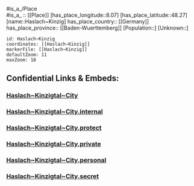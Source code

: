 ﻿---
location: [48.27,8.07] 
mapzoom: [7,12] 
mapmarker: city 
type: City
tags:
- geo/City


SpocWebEntityId: 30791
isDeleted: false
confidential: public

---
#is_a_/Place  
#is_a_ :: [[Place]] 
[has_place_longitude::8.07] 
[has_place_latitude::48.27] 
[name::Haslach~Kinzig] 
has_place_country:: [[Germany]]  
has_place_province:: [[Baden-Wuerttemberg]] 
[Population::] 
[Unknown::] 


```leaflet
id: Haslach~Kinzig
coordinates: [[Haslach~Kinzig]] 
markerFile: [[Haslach~Kinzig]] 
defaultZoom: 11 
maxZoom: 18
```


## Confidential Links & Embeds: 

### [Haslach~Kinzigtal~City](/_public/Earth/Continent/Europe/Europe~Central/Germany/Germany~West/Baden-Wuerttemberg/counties~BW/Ortenaukreis/cities~Ortenau_Kr/Haslach~Kinzigtal/boroughs~Haslach~Kinzigtal/Haslach~Kinzigtal~City.md) 

### [Haslach~Kinzigtal~City.internal](/_internal/Earth/Continent/Europe/Europe~Central/Germany/Germany~West/Baden-Wuerttemberg/counties~BW/Ortenaukreis/cities~Ortenau_Kr/Haslach~Kinzigtal/boroughs~Haslach~Kinzigtal/Haslach~Kinzigtal~City.internal.md) 

### [Haslach~Kinzigtal~City.protect](/_protect/Earth/Continent/Europe/Europe~Central/Germany/Germany~West/Baden-Wuerttemberg/counties~BW/Ortenaukreis/cities~Ortenau_Kr/Haslach~Kinzigtal/boroughs~Haslach~Kinzigtal/Haslach~Kinzigtal~City.protect.md) 

### [Haslach~Kinzigtal~City.private](/_private/Earth/Continent/Europe/Europe~Central/Germany/Germany~West/Baden-Wuerttemberg/counties~BW/Ortenaukreis/cities~Ortenau_Kr/Haslach~Kinzigtal/boroughs~Haslach~Kinzigtal/Haslach~Kinzigtal~City.private.md) 

### [Haslach~Kinzigtal~City.personal](/_personal/Earth/Continent/Europe/Europe~Central/Germany/Germany~West/Baden-Wuerttemberg/counties~BW/Ortenaukreis/cities~Ortenau_Kr/Haslach~Kinzigtal/boroughs~Haslach~Kinzigtal/Haslach~Kinzigtal~City.personal.md) 

### [Haslach~Kinzigtal~City.secret](/_secret/Earth/Continent/Europe/Europe~Central/Germany/Germany~West/Baden-Wuerttemberg/counties~BW/Ortenaukreis/cities~Ortenau_Kr/Haslach~Kinzigtal/boroughs~Haslach~Kinzigtal/Haslach~Kinzigtal~City.secret.md) 
